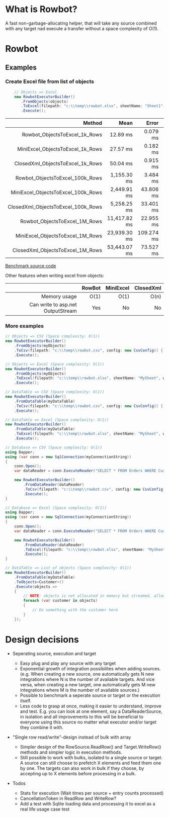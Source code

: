 


# What is Rowbot?
A fast non-garbage-allocating helper, that will take any source combined with any target nad execute a transfer without a space complexity of O(1).

# Rowbot
## Examples
### Create Excel file from list of objects
``` csharp
	// Objects => Excel
	new RowbotExecutorBuilder()
       .FromObjects(objects)
       .ToExcel(filepath: "c:\\temp\\rowbot.xlsx", sheetName: "Sheet1", writeHeaders: true)
       .Execute();
```
|                               Method |         Mean |      Error |     StdDev |
|-------------------------------------:|-------------:|-----------:|-----------:|
|      Rowbot_ObjectsToExcel_1k_Rows |     12.89 ms |   0.079 ms |   0.066 ms |
|   MiniExcel_ObjectsToExcel_1k_Rows |     27.57 ms |   0.182 ms |   0.161 ms |
|   ClosedXml_ObjectsToExcel_1k_Rows |     50.04 ms |   0.915 ms |   0.811 ms |
|    Rowbot_ObjectsToExcel_100k_Rows |  1,155.30 ms |   3.484 ms |   3.259 ms |
| MiniExcel_ObjectsToExcel_100k_Rows |  2,449.91 ms |  43.806 ms |  40.976 ms |
| ClosedXml_ObjectsToExcel_100k_Rows |  5,258.25 ms |  33.401 ms |  29.609 ms |
|      Rowbot_ObjectsToExcel_1M_Rows | 11,417.82 ms |  22.955 ms |  20.349 ms |
|   MiniExcel_ObjectsToExcel_1M_Rows | 23,939.30 ms | 109.274 ms | 102.215 ms |
|   ClosedXml_ObjectsToExcel_1M_Rows | 53,443.07 ms |  73.527 ms |  61.399 ms |

[Benchmark source code](https://github.com/StephanMoeller/Rowbot/blob/main/Benchmarks.Excel/Program.cs)

Other features when writing excel from objects:

|                                    |       RowBot |  MiniExcel |  ClosedXml |
|-----------------------------------:|-------------:|-----------:|-----------:|
|                       Memory usage |         O(1) |       O(1) |       O(n) |
|  Can write to asp.net OutputStream |     		Yes |   	  No | 		   No |

### More examples
``` csharp
// Objects => CSV (Space complexity: O(1))
new RowbotExecutorBuilder()
    .FromObjects(myObjects)
    .ToCsv(filepath: "c:\\temp\\rowbot.csv", config: new CsvConfig() { Delimiter = ';', Quote = '\'' }, writeHeaders: true)
    .Execute();
```

``` csharp
// Objects => Excel (Space complexity: O(1))
new RowbotExecutorBuilder()
    .FromObjects(myObjects)
    .ToExcel(filepath: "c:\\temp\\rowbot.xlsx", sheetName: "MySheet", writeHeaders: true)
    .Execute();
```

``` csharp
// DataTable => CSV (Space complexity: O(1))
new RowbotExecutorBuilder()
    .FromDataTable(myDataTable)
    .ToCsv(filepath: "c:\\temp\\rowbot.csv", config: new CsvConfig() { Delimiter = ';', Quote = '\'' }, writeHeaders: true)
    .Execute();
```

``` csharp
// DataTable => Excel (Space complexity: O(1))
new RowbotExecutorBuilder()
    .FromDataTable(myDataTable)
    .ToExcel(filepath: "c:\\temp\\rowbot.xlsx", sheetName: "MySheet", writeHeaders: true)
    .Execute();
```

``` csharp
// Database => CSV (Space complexity: O(1))
using Dapper;
using (var conn = new SqlConnection(myConnectionString))
{
    conn.Open();
    var dataReader = conn.ExecuteReader("SELECT * FROM Orders WHERE CustomerId = @customerId", new { customerId = 123 });

    new RowbotExecutorBuilder()
        .FromDataReader(dataReader)
        .ToCsv(filepath: "c:\\temp\\rowbot.csv", config: new CsvConfig() { Delimiter = ';', Quote = '\'' }, writeHeaders: true)
        .Execute();
}
```

``` csharp
// Database => Excel (Space complexity: O(1))
using Dapper;
using (var conn = new SqlConnection(myConnectionString))
{
    conn.Open();
    var dataReader = conn.ExecuteReader("SELECT * FROM Orders WHERE CustomerId = @customerId", new { customerId = 123 });

    new RowbotExecutorBuilder()
        .FromDataReader(dataReader)
        .ToExcel(filepath: "c:\\temp\\rowbot.xlsx", sheetName: "MySheet", writeHeaders: true)
        .Execute();
}
```

``` csharp
// DataTable => List of objects (Space complexity: O(1))
new RowbotExecutorBuilder()
    .FromDataTable(myDataTable)
    .ToObjects<Customer>()
    .Execute(objects =>
    {
        // NOTE: objects is not allocated in memory but streamed, allowing memory space complexity of O(1)
        foreach (var customer in objects)
        {
            // Do something with the customer here
        }
    });
```

# Design decisions

- Seperating source, execution and target
    - Easy plug and play any source with any target
    - Exponential growth of integration possibilites when adding sources. (e.g. When creating a new source, one automatically gets N new integrations where N is the number of available targets. And vice versa, when creating a new target, one automatically gets M new integrations where M is the number of available sources.)
    - Possible to benchmark a seperate source or target or the execution itself.
    - Less code to grasp at once, making it easier to understand, improve and test. E.g. you can look at one element, say a DataReaderSource, in isolation and all improvements to this will be beneficial to everyone using this source no matter what executor and/or target they combine it with.
- "Single row read/write"-design instead of bulk with array
    - Simpler design of the RowSource.ReadRow() and Target.WriteRow() methods and simpler logic in execution methods.
    - Still possible to work with bulks, isolated to a single source or target. A source can still choose to prefetch X elements and feed them one by one. The targets can also work in bulk if they choose, by accepting up to X elements before processing in a bulk.

- Todos
    - Stats for execution (Wait times per source + entry counts processed)
    - CancellationToken in ReadRow and WriteRow?
    - Add a test with Sqlite loading data and processing it to excel as a real life usage case test